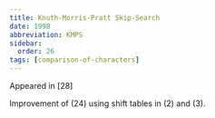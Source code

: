 ```yaml
---
title: Knuth-Morris-Pratt Skip-Search
date: 1998
abbreviation: KMPS
sidebar:
  order: 26
tags: [comparison-of-characters]
---
```


Appeared in [28]

Improvement of (24) using shift tables in (2) and (3).
